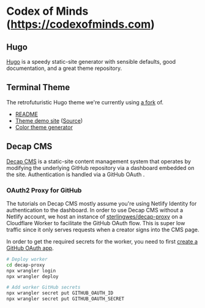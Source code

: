 # Codex of Minds (<https://codexofminds.com>)

## Hugo

[Hugo](https://gohugo.io/documentation/) is a speedy static-site generator with sensible defaults, good documentation, and a great theme repository.

## Terminal Theme

The retrofuturistic Hugo theme we're currently using [a fork](https://github.com/jlgingrich/hugo-theme-terminal) of.

- [README](https://github.com/panr/hugo-theme-terminal?tab=readme-ov-file)
- [Theme demo site](https://panr.github.io/hugo-theme-terminal-demo/) ([Source](https://github.com/panr/hugo-theme-terminal-demo/))
- [Color theme generator](https://panr.github.io/terminal-css/)

## Decap CMS

[Decap CMS](https://decapcms.org/docs/intro/) is a static-site content management system that operates by modifying the underlying GitHub repository via a dashboard embedded on the site. Authentication is handled via a GitHub OAuth .

### OAuth2 Proxy for GitHub

The tutorials on Decap CMS mostly assume you're using Netlify Identity for authentication to the dashboard. In order to use Decap CMS without a Netlify account, we host an instance of [sterlingwes/decap-proxy](https://github.com/sterlingwes/decap-proxy) on a Cloudflare Worker to facilitate the GitHub OAuth flow. This is super low traffic since it only serves requests when a creator signs into the CMS page.

In order to get the required secrets for the worker, you need to first [create a GitHub OAuth app](https://github.com/sterlingwes/decap-proxy#create-a-github-oauth-app).

```bash
# Deploy worker
cd decap-proxy
npx wrangler login
npx wrangler deploy

# Add worker GitHub secrets
npx wrangler secret put GITHUB_OAUTH_ID
npx wrangler secret put GITHUB_OAUTH_SECRET
```
